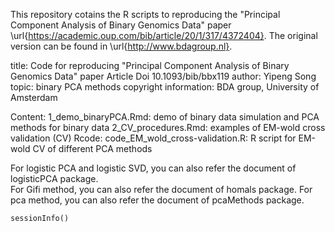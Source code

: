 This repository cotains the R scripts to reproducing the "Principal Component Analysis of Binary Genomics Data" paper \url{https://academic.oup.com/bib/article/20/1/317/4372404}. The original version can be found in \url{http://www.bdagroup.nl}.


title:  Code for reproducing "Principal Component Analysis of Binary Genomics Data" paper
        Article Doi 10.1093/bib/bbx119
author: Yipeng Song
topic:  binary PCA methods
copyright information: BDA group, University of Amsterdam

Content:
       1_demo_binaryPCA.Rmd: demo of binary data simulation and PCA methods for binary data 
	   2_CV_procedures.Rmd:  examples of EM-wold cross validation (CV)
	   Rcode:
	        code_EM_wold_cross-validation.R: R script for EM-wold CV of different PCA methods
			
For logistic PCA and logistic SVD, you can also refer the document of logisticPCA package.   
For Gifi method, you can also refer the document of homals package.
For pca method, you can also refer the document of pcaMethods package.
	        
```{r}
sessionInfo()
```
